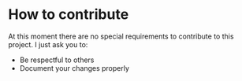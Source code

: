 # How to contribute

At this moment there are no special requirements to contribute to this project.
I just ask you to:

- Be respectful to others
- Document your changes properly
